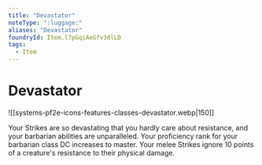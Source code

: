 ```yaml
---
title: "Devastator"
noteType: ":luggage:"
aliases: "Devastator"
foundryId: Item.l7pGqiAeGfv3dlLD
tags:
  - Item
---
```


# Devastator
![[systems-pf2e-icons-features-classes-devastator.webp|150]]

Your Strikes are so devastating that you hardly care about resistance, and your barbarian abilities are unparalleled. Your proficiency rank for your barbarian class DC increases to master. Your melee Strikes ignore 10 points of a creature's resistance to their physical damage.
